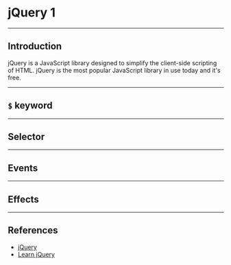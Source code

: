 # jQuery 1

---

## Introduction

jQuery is a JavaScript library designed to simplify the client-side scripting of HTML. jQuery is the most popular JavaScript library in use today and it's free.

---

## `$` keyword

---

## Selector

---

## Events

---

## Effects

---

## References

* [jQuery](https://jquery.com)
* [Learn jQuery](https://learn.jquery.com)
